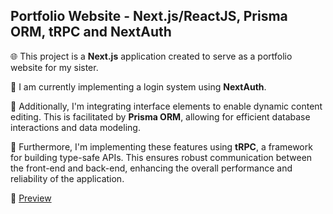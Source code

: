 ## Portfolio Website - Next.js/ReactJS, Prisma ORM, tRPC and NextAuth

🌐 This project is a **Next.js** application created to serve as a portfolio website for my sister.

🎯 I am currently implementing a login system using **NextAuth**.

🎨 Additionally, I'm integrating interface elements to enable dynamic content editing. This is facilitated by **Prisma ORM**, allowing for efficient database interactions and data modeling.

🚀 Furthermore, I'm implementing these features using **tRPC**, a framework for building type-safe APIs. This ensures robust communication between the front-end and back-end, enhancing the overall performance and reliability of the application.

🔗 [Preview](https://call-to-consciousness.com/)
